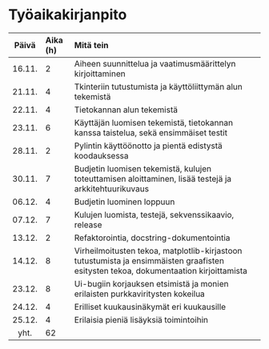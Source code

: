 # Työaikakirjanpito

|Päivä  | Aika (h) | Mitä tein|
| :----:|:-----| :-----|
|16.11.  | 2	   | Aiheen suunnittelua ja vaatimusmäärittelyn kirjoittaminen|
|21.11.  | 4	   | Tkinteriin tutustumista ja käyttöliittymän alun tekemistä|
|22.11.  | 4	   | Tietokannan alun tekemistä|
|23.11.  | 6	   | Käyttäjän luomisen tekemistä, tietokannan kanssa taistelua, sekä ensimmäiset testit|
|28.11.  | 2	   | Pylintin käyttöönotto ja pientä edistystä koodauksessa|
|30.11.  | 7	   | Budjetin luomisen tekemistä, kulujen toteuttamisen aloittaminen, lisää testejä ja arkkitehtuurikuvaus|
|06.12.  | 4	   | Budjetin luominen loppuun|
|07.12.  | 7	   | Kulujen luomista, testejä, sekvenssikaavio, release|
|13.12.  | 2	   | Refaktorointia, docstring-dokumentointia|
|14.12.  | 8	   | Virheilmoitusten tekoa, matplotlib-kirjastoon tutustumista ja ensimmäisten graafisten esitysten tekoa, dokumentaation kirjoittamista|
|23.12.  | 8	   | Ui-bugiin korjauksen etsimistä ja monien erilaisten purkkaviritysten kokeilua|
|24.12.  | 4	   | Erilliset kuukausinäkymät eri kuukausille|
|25.12.  | 4	   | Erilaisia pieniä lisäyksiä toimintoihin|
|yht.  | 62    | |